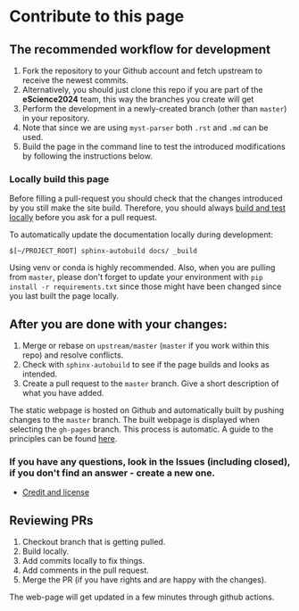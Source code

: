# Contribute to this page



## The recommended workflow for development
1. Fork the repository to your Github account and fetch upstream to receive the newest commits.
2. Alternatively, you should just clone this repo if you are part of the **eScience2024** team, this way the branches you create will get 
3. Perform the development in a newly-created branch (other than `master`) in your repository. 
4. Note that since we are using `myst-parser` both `.rst` and `.md` can be used.
5. Build the page in the command line to test the introduced modifications by following the instructions below.

### Locally build this page 
Before filling a pull-request you should check that the changes introduced by you still make the site build. Therefore, you should always [build and test locally](https://coderefinery.github.io/sphinx-lesson/contributing-to-a-lesson/#build-and-test-locally) before you ask for a pull request. 

To automatically update the documentation locally during development: 
```
$[~/PROJECT_ROOT] sphinx-autobuild docs/ _build
```
Using venv or conda is highly recommended. Also, when you are pulling from `master`, please don't forget to update your environment with `pip install -r requirements.txt` since those might have been changed since you last built the page locally.

## After you are done with your changes:

1. Merge or rebase on `upstream/master` (`master` if  you work within this repo) and resolve conflicts.
2. Check with `sphinx-autobuild` to see if the page builds and looks as intended.
3. Create a pull request to the `master` branch. Give a short description of what you have added.

The static webpage is hosted on Github and automatically built by pushing changes to the `master` branch. The built webpage is displayed when selecting the `gh-pages` branch. This process is automatic. A guide to the principles can be found [here](https://pythonrepo.com/repo/executablebooks-sphinx-autobuild-python-documentation). 

### If you have any questions, look in the Issues (including closed), if you don't find an answer - create a new one.

- [Credit and license](https://metos-uio.github.io/sphinx-docs-example/license/)


## Reviewing PRs
1. Checkout branch that is getting pulled.
2. Build locally.
3. Add commits locally to fix things.
4. Add comments  in the pull request.
5. Merge the PR (if you have rights and are happy with the changes).

The web-page will get updated in a few minutes through github actions.

